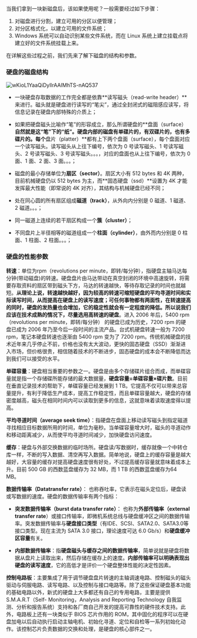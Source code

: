 当我们拿到一块新磁盘后，该如果使用呢？一般需要经过如下步骤：

1. 对磁盘进行分割，建立可用的分区以便管理；
2. 对分区格式化，以建立可用的文件系统；
3. Windows 系统可以自动识别某些文件系统，而在 Linux 系统上建立挂载点将建立好的文件系统挂载上来。

在详解这些过程之前，我们先来了解下磁盘的结构和参数。

### 硬盘的磁盘结构

![wKioL1YaaQiDyllrAAIMhTS-nAQ537](../../graphs/photos/wKioL1YaaQiDyllrAAIMhTS-nAQ537.jpg)

- 一块硬盘存取数据的工作完全都是依靠**读写磁头（read-write header）**来进行。磁头就是硬盘进行读写的“笔尖”，通过全封闭式的磁阻感应读写，将信息记录在硬盘内部特殊的介质上；
- 如果把硬盘磁头比喻作“笔”的形容成立，那么所谓硬盘的**盘面（surface）**自然就是这“笔”下的“纸”。硬盘内部的磁盘有单碟片的，有双碟片的，也有多碟片的。每个**盘片（platter）**都有上下两个盘面（surface），每个盘面对应一个读写磁头。读写磁头从上往下编号，依次为 0 号读写磁头、1 号读写磁头、2 号读写磁头、3 号读写磁头。。。，对应的盘面也从上往下编号，依次为 0 面、1 面、2 面、3 面。。。；


- 磁盘的最小存储单位为**扇区（sector）**。扇区大小有 512 bytes 和 4K 两种，目前机械硬盘仍以 512 bytes 为主，而**固态硬盘（ssd）**设置为 4K 才能发挥最大性能（即常说的 4K 对齐），其结构与机械硬盘已经不同；
- 处在同心圆的所有扇区组成**磁道（track）**，从外向内分别是 0 磁道、1 磁道、2 磁道。。。；
- 同一磁道上连续的若干扇区构成一个**簇（cluster）**；
- 不同盘片上半径相等的磁道组成一个**柱面（cylinder）**，由外而内分别是 0 柱面、1 柱面、2 柱面。。。；

### 硬盘的性能参数

**转速**：单位为rpm（revolutions per minute，即转/每分钟），指硬盘主轴马达每分钟(带动磁盘)的转速。硬盘盘片由马达带动在真空封闭的环境中高速旋转，将需要存取资料的扇区带到磁头下方，马达的转速越快，等待存取记录的时间也就越短。**从理论上说，转速越快越好，因为较高的转速可缩短硬盘的平均寻道时间和实际读写时间，从而提高在硬盘上的读写速度；可任何事物都有两面性，在转速提高的同时，硬盘的发热量也会增加，它的稳定性就会有一定程度的降低。所以说我们应该在技术成熟的情况下，尽量选用高转速的硬盘**。进入 2006 年后，5400 rpm（revolutions per minute，即转/每分钟） 的硬盘已成为历史，7200 rpm 的硬盘已成为 2006 年乃至今后一段时间的主流产品。台式机硬盘转速一般为 7200 rpm，笔记本硬盘转速也逐渐由 5400 rpm 变为了 7200 rpm。传统机械硬盘的技术近年来几乎停止不前，价格也没有太大波动，更快的固态硬盘（SSD）渐渐进入市场，但价格很贵，相信随着技术的不断进步，固态硬盘的成本会不断降低而达到我们可以接受的水平。

**单碟容量**：硬盘相当重要的参数之一。硬盘是由多个存储碟片组合而成，而单碟容量就是指一个存储碟所能存储的最大数据量，**硬盘容量=单碟容量×碟片数**。目前在垂直记录技术的帮助下，单碟容量已经发展到 1 TB。它提高不仅可以带来总容量提升，有利于降低生产成本，提高工作稳定性，而且单碟容量越大，硬盘的存储密度越高，磁头在相同时间内可以读取到更多的信息，这就意味着读取速度得以提高。

**平均寻道时间（average seek time）**：指硬盘在盘面上移动读写磁头到指定磁道寻找相应目标数据所用的时间，单位为毫秒。当单碟容量增大时，磁头的寻道动作和移动距离减少，从而使平均寻道时间减少，加快硬盘访问速度。

**缓存**：硬盘与外部交换数据的临时场所。硬盘读/写数据时，缓存就像一个中转仓库一样，不断的写入数据、清空再写入数据。简单地说，硬盘上的缓存容量是越大越好，大容量的缓存对提高硬盘速度很有好处，不过提高缓存容量就意味着成本上升。目前 500 GB 的西数蓝盘缓存为 32 MB，而 1 TB 的西数蓝盘缓存为64 MB。

**数据传输率（Datatransfer rate）**： 也称吞吐率，它表示在磁头定位后，硬盘读或写数据的速度。硬盘的数据传输率有两个指标：

- **突发数据传输率（burst data transfer rate）**：     也称为**外部传输率（external transfer rate**）或接口传输率，即微机系统总线与硬盘缓冲区之间的数据传输率。突发数据传输率与**硬盘接口类型**（有IDE、SCSI、SATA2.0、SATA3.0等接口类型。现在主流为 SATA 3.0 接口，理论速度可达 6.0 Gb/s）和**硬盘缓冲区容量**有关。


- **内部数据传输率**：指**硬盘磁头与缓存之间的数据传输率**，简单说就是硬盘将数据从盘片上读取出来，然后存储在缓存上的速度。**内部传输率可以明确表现出硬盘的读写速度**，它的高低才是评价一个硬盘整体性能的决定性因素。

**控制电路板**：主要集成了用于调节硬盘盘片转速的主轴调速电路、控制磁头的磁头驱动与伺服电路、读写电路、以及控制与接口电路等。除了这些保证硬盘基本功能的基础电路以外，新式的硬盘上大多都还有自己的专用电路，主要是提供 S.M.A.R.T（Self- Monitoring，Analysis and Reporting Technology 自我监测、分析和报告系统）支持和各厂商自己开发的提高可靠性的硬件技术支持。此外，电路板上还有一块类似于 BIOS 芯片作用的 ROM，其中固化的程序可以在硬盘加电以后自动执行启动主轴电机、初始化寻道、定位和自检等一系列初始化动作。该控制芯片负责数据的交换和处理，是硬盘的核心部件之一。